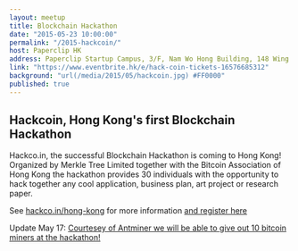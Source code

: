 ```yaml
---
layout: meetup
title: Blockchain Hackathon
date: "2015-05-23 10:00:00"
permalink: "/2015-hackcoin/"
host: Paperclip HK
address: Paperclip Startup Campus, 3/F, Nam Wo Hong Building, 148 Wing Lok Street, Sheung Wan, Hong Kong, Hong Kong
link: "https://www.eventbrite.hk/e/hack-coin-tickets-16576685312"
background: "url(/media/2015/05/hackcoin.jpg) #FF0000"
published: true
---
```


## Hackcoin, Hong Kong's first Blockchain Hackathon

Hackco.in, the successful Blockchain Hackathon is coming to Hong Kong! Organized by Merkle Tree Limited together with the Bitcoin Association of Hong Kong the hackathon provides 30 individuals with the opportunity to hack together any cool application, business plan, art project or research paper. 

See [hackco.in/hong-kong](http://hackco.in/hong-kong/) for more information [and register here](http://www.eventbrite.hk/e/hack-coin-hong-kong-tickets-16576685312)

Update May 17: [Courtesey of Antminer we will be able to give out 10 bitcoin miners at the hackathon!](/2015-hackcoin-bitmain/)
